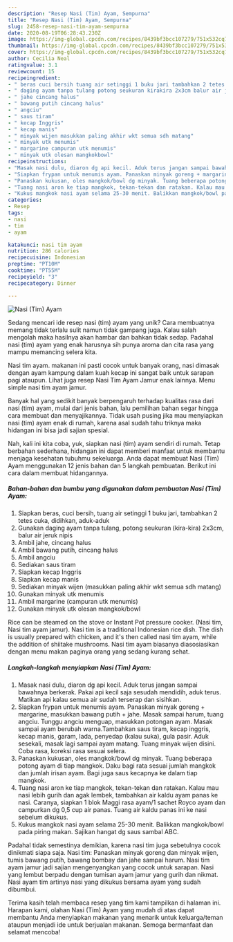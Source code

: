 ```yaml
---
description: "Resep Nasi (Tim) Ayam, Sempurna"
title: "Resep Nasi (Tim) Ayam, Sempurna"
slug: 2458-resep-nasi-tim-ayam-sempurna
date: 2020-08-19T06:28:43.230Z
image: https://img-global.cpcdn.com/recipes/8439bf3bcc107279/751x532cq70/nasi-tim-ayam-foto-resep-utama.jpg
thumbnail: https://img-global.cpcdn.com/recipes/8439bf3bcc107279/751x532cq70/nasi-tim-ayam-foto-resep-utama.jpg
cover: https://img-global.cpcdn.com/recipes/8439bf3bcc107279/751x532cq70/nasi-tim-ayam-foto-resep-utama.jpg
author: Cecilia Neal
ratingvalue: 3.1
reviewcount: 15
recipeingredient:
- " beras cuci bersih tuang air setinggi 1 buku jari tambahkan 2 tetes cuka didihkan adukaduk"
- " daging ayam tanpa tulang potong seukuran kirakira 2x3cm balur air jeruk nipis"
- " jahe cincang halus"
- " bawang putih cincang halus"
- " angciu"
- " saus tiram"
- " kecap Inggris"
- " kecap manis"
- " minyak wijen masukkan paling akhir wkt semua sdh matang"
- " minyak utk menumis"
- " margarine campuran utk menumis"
- " minyak utk olesan mangkokbowl"
recipeinstructions:
- "Masak nasi dulu, diaron dg api kecil. Aduk terus jangan sampai bawahnya berkerak. Pakai api kecil saja sesudah mendidih, aduk terus. Matikan api kalau semua air sudah terserap dan sisihkan."
- "Siapkan frypan untuk menumis ayam. Panaskan minyak goreng + margarine, masukkan bawang putih + jahe. Masak sampai harum, tuang angciu. Tunggu angciu menguap, masukkan potongan ayam. Masak sampai ayam berubah warna.Tambahkan saus tiram, kecap inggris, kecap manis, garam, lada, penyedap (kalau suka), gula pasir. Aduk sesekali, masak lagi sampai ayam matang. Tuang minyak wijen disini. Coba rasa, koreksi rasa sesuai selera."
- "Panaskan kukusan, oles mangkok/bowl dg minyak. Tuang beberapa potong ayam di tiap mangkok. Daku bagi rata sesuai jumlah mangkok dan jumlah irisan ayam. Bagi juga saus kecapnya ke dalam tiap mangkok."
- "Tuang nasi aron ke tiap mangkok, tekan-tekan dan ratakan. Kalau mau nasi lebih gurih dan agak lembek, tambahkan air kaldu ayam panas ke nasi. Caranya, siapkan 1 blok Maggi rasa ayam/1 sachet Royco ayam dan campurkan dg 0,5 cup air panas. Tuang air kaldu panas ini ke nasi sebelum dikukus."
- "Kukus mangkok nasi ayam selama 25-30 menit. Balikkan mangkok/bowl pada piring makan. Sajikan hangat dg saus sambal ABC."
categories:
- Resep
tags:
- nasi
- tim
- ayam

katakunci: nasi tim ayam 
nutrition: 286 calories
recipecuisine: Indonesian
preptime: "PT10M"
cooktime: "PT55M"
recipeyield: "3"
recipecategory: Dinner

---
```



![Nasi (Tim) Ayam](https://img-global.cpcdn.com/recipes/8439bf3bcc107279/751x532cq70/nasi-tim-ayam-foto-resep-utama.jpg)

Sedang mencari ide resep nasi (tim) ayam yang unik? Cara membuatnya memang tidak terlalu sulit namun tidak gampang juga. Kalau salah mengolah maka hasilnya akan hambar dan bahkan tidak sedap. Padahal nasi (tim) ayam yang enak harusnya sih punya aroma dan cita rasa yang mampu memancing selera kita.

Nasi tim ayam. makanan ini pasti cocok untuk banyak orang, nasi dimasak dengan ayam kampung dalam kuah kecap ini sangat baik untuk sarapan pagi ataupun. Lihat juga resep Nasi Tim Ayam Jamur enak lainnya. Menu simple nasi tim ayam jamur.

Banyak hal yang sedikit banyak berpengaruh terhadap kualitas rasa dari nasi (tim) ayam, mulai dari jenis bahan, lalu pemilihan bahan segar hingga cara membuat dan menyajikannya. Tidak usah pusing jika mau menyiapkan nasi (tim) ayam enak di rumah, karena asal sudah tahu triknya maka hidangan ini bisa jadi sajian spesial.


Nah, kali ini kita coba, yuk, siapkan nasi (tim) ayam sendiri di rumah. Tetap berbahan sederhana, hidangan ini dapat memberi manfaat untuk membantu menjaga kesehatan tubuhmu sekeluarga. Anda dapat membuat Nasi (Tim) Ayam menggunakan 12 jenis bahan dan 5 langkah pembuatan. Berikut ini cara dalam membuat hidangannya.

<!--inarticleads1-->

##### Bahan-bahan dan bumbu yang digunakan dalam pembuatan Nasi (Tim) Ayam:

1. Siapkan  beras, cuci bersih, tuang air setinggi 1 buku jari, tambahkan 2 tetes cuka, didihkan, aduk-aduk
1. Gunakan  daging ayam tanpa tulang, potong seukuran (kira-kira) 2x3cm, balur air jeruk nipis
1. Ambil  jahe, cincang halus
1. Ambil  bawang putih, cincang halus
1. Ambil  angciu
1. Sediakan  saus tiram
1. Siapkan  kecap Inggris
1. Siapkan  kecap manis
1. Sediakan  minyak wijen (masukkan paling akhir wkt semua sdh matang)
1. Gunakan  minyak utk menumis
1. Ambil  margarine (campuran utk menumis)
1. Gunakan  minyak utk olesan mangkok/bowl


Rice can be steamed on the stove or Instant Pot pressure cooker. (Nasi tim, Nasi tim ayam jamur). Nasi tim is a traditional Indonesian rice dish. The dish is usually prepared with chicken, and it&#39;s then called nasi tim ayam, while the addition of shiitake mushrooms. Nasi tim ayam biasanya diasosiasikan dengan menu makan paginya orang yang sedang kurang sehat. 

<!--inarticleads2-->

##### Langkah-langkah menyiapkan Nasi (Tim) Ayam:

1. Masak nasi dulu, diaron dg api kecil. Aduk terus jangan sampai bawahnya berkerak. Pakai api kecil saja sesudah mendidih, aduk terus. Matikan api kalau semua air sudah terserap dan sisihkan.
1. Siapkan frypan untuk menumis ayam. Panaskan minyak goreng + margarine, masukkan bawang putih + jahe. Masak sampai harum, tuang angciu. Tunggu angciu menguap, masukkan potongan ayam. Masak sampai ayam berubah warna.Tambahkan saus tiram, kecap inggris, kecap manis, garam, lada, penyedap (kalau suka), gula pasir. Aduk sesekali, masak lagi sampai ayam matang. Tuang minyak wijen disini. Coba rasa, koreksi rasa sesuai selera.
1. Panaskan kukusan, oles mangkok/bowl dg minyak. Tuang beberapa potong ayam di tiap mangkok. Daku bagi rata sesuai jumlah mangkok dan jumlah irisan ayam. Bagi juga saus kecapnya ke dalam tiap mangkok.
1. Tuang nasi aron ke tiap mangkok, tekan-tekan dan ratakan. Kalau mau nasi lebih gurih dan agak lembek, tambahkan air kaldu ayam panas ke nasi. Caranya, siapkan 1 blok Maggi rasa ayam/1 sachet Royco ayam dan campurkan dg 0,5 cup air panas. Tuang air kaldu panas ini ke nasi sebelum dikukus.
1. Kukus mangkok nasi ayam selama 25-30 menit. Balikkan mangkok/bowl pada piring makan. Sajikan hangat dg saus sambal ABC.


Padahal tidak semestinya demikian, karena nasi tim juga sebetulnya cocok dinikmati siapa saja. Nasi tim: Panaskan minyak goreng dan minyak wijen, tumis bawang putih, bawang bombay dan jahe sampai harum. Nasi tim ayam jamur jadi sajian mengenyangkan yang cocok untuk sarapan. Nasi yang lembut berpadu dengan tumisan ayam jamur yang gurih dan nikmat. Nasi ayam tim artinya nasi yang dikukus bersama ayam yang sudah dibumbui. 

Terima kasih telah membaca resep yang tim kami tampilkan di halaman ini. Harapan kami, olahan Nasi (Tim) Ayam yang mudah di atas dapat membantu Anda menyiapkan makanan yang menarik untuk keluarga/teman ataupun menjadi ide untuk berjualan makanan. Semoga bermanfaat dan selamat mencoba!
